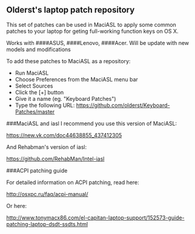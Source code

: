## Olderst's laptop patch repository
This set of patches can be used in MaciASL to apply some common patches to your laptop for geting full-working function keys on OS X.

Works with ####ASUS, ####Lenovo, ####Acer. Will be update with new models and modifications

To add these patches to MaciASL as a repository:
- Run MaciASL
- Choose Preferences from the MaciASL menu bar
- Select Sources
- Click the [+] button
- Give it a name (eg. "Keyboard Patches")
- Type the following URL: https://github.com/olderst/Keyboard-Patches/master

###MaciASL and iasl
I recommend you use this version of MaciASL:

https://new.vk.com/doc44638855_437412305

And Rehabman's version of iasl:

https://github.com/RehabMan/Intel-iasl

###ACPI patching guide

For detailed information on ACPI patching, read here:

http://osxpc.ru/faq/acpi-manual/

Or here:

http://www.tonymacx86.com/el-capitan-laptop-support/152573-guide-patching-laptop-dsdt-ssdts.html
